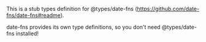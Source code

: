 This is a stub types definition for @types/date-fns (https://github.com/date-fns/date-fns#readme).

date-fns provides its own type definitions, so you don't need @types/date-fns installed!